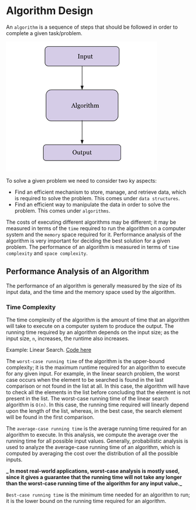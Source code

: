 # Algorithm Design

An `algorithm` is a sequence of steps that should be followed in order to complete a given task/problem.

![alt text](image.png)

To solve a given problem we need to consider two ky aspects:

- Find an efficient mechanism to store, manage, and retrieve data, which is required to solve the problem. This comes under `data structures`.
- Find an efficient way to manipulate the data in order to solve the problem. This comes under `algorithms`.

The costs of executing different algorithms may be different; it may be measured in terms of the `time` required to run the algorithm on a computer system and the `memory` space required for it. Performance analysis of the algorithm is very important for deciding the best solution for a given problem. The performance of an algorithm is measured in terms of `time complexity` and `space complexity`.

## Performance Analysis of an Algorithm

The performance of an algorithm is generally measured by the size of its input data, and the time and the memory space used by the algorithm.

### Time Complexity

The time complexity of the algorithm is the amount of time that an algorithm will take to execute on a computer system to produce the output. The running time required by an algorithm depends on the input size; as the input size, `n`, increases, the runtime also increases.

Example: Linear Search. [Code here](./linear_search.py)

The `worst-case running time` of the algorithm is the upper-bound complexity; it is the maximum runtime required for an algorithm to execute for any given input. For example, in the linear search problem, the worst case occurs when the element to be searched is found in the last comparison or not found in the list at all. In this case, the algorithm will have to check all the elements in the list before concluding that the element is not present in the list. The worst-case running time of the linear search algorithm is `O(n)`. In this case, the running time required will linearly depend upon the length of the list, whereas, in the best case, the search element will be found in the first comparison.

The `average-case running time` is the average running time required for an algorithm to execute. In this analysis, we compute the average over the running time for all possible input values. Generally, probabilistic analysis is used to analyze the average-case running time of an algorithm, which is computed by averaging the cost over the distribution of all the possible inputs.

**_ In most real-world applications, worst-case analysis is mostly used, since it gives a guarantee that the running time will not take any longer than the worst-case running time of the algorithm for any input value._**

`Best-case running time` is the minimum time needed for an algorithm to run; it is the lower bound on the running time required for an algorithm.
